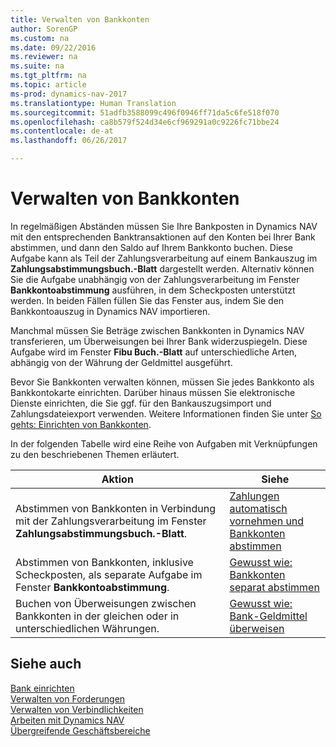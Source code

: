 ```yaml
---
title: Verwalten von Bankkonten
author: SorenGP
ms.custom: na
ms.date: 09/22/2016
ms.reviewer: na
ms.suite: na
ms.tgt_pltfrm: na
ms.topic: article
ms-prod: dynamics-nav-2017
ms.translationtype: Human Translation
ms.sourcegitcommit: 51adfb3588099c496f0946ff71da5c6fe518f070
ms.openlocfilehash: ca8b579f524d34e6cf969291a0c9226fc71bbe24
ms.contentlocale: de-at
ms.lasthandoff: 06/26/2017

---
```


# <a name="manage-bank-accounts"></a>Verwalten von Bankkonten
In regelmäßigen Abständen müssen Sie Ihre Bankposten in Dynamics NAV mit den entsprechenden Banktransaktionen auf den Konten bei Ihrer Bank abstimmen, und dann den Saldo auf Ihrem Bankkonto buchen. Diese Aufgabe kann als Teil der Zahlungsverarbeitung auf einem Bankauszug im **Zahlungsabstimmungsbuch.-Blatt** dargestellt werden. Alternativ können Sie die Aufgabe unabhängig von der Zahlungsverarbeitung im Fenster **Bankkontoabstimmung** ausführen, in dem Scheckposten unterstützt werden. In beiden Fällen füllen Sie das Fenster aus, indem Sie den Bankkontoauszug in Dynamics NAV importieren.

Manchmal müssen Sie Beträge zwischen Bankkonten in Dynamics NAV transferieren, um Überweisungen bei Ihrer Bank widerzuspiegeln. Diese Aufgabe wird im Fenster **Fibu Buch.-Blatt** auf unterschiedliche Arten, abhängig von der Währung der Geldmittel ausgeführt.

Bevor Sie Bankkonten verwalten können, müssen Sie jedes Bankkonto als Bankkontokarte einrichten. Darüber hinaus müssen Sie elektronische Dienste einrichten, die Sie ggf. für den Bankauszugsimport und Zahlungsdateiexport verwenden. Weitere Informationen finden Sie unter [So gehts: Einrichten von Bankkonten](bank-setup-banking.md).

In der folgenden Tabelle wird eine Reihe von Aufgaben mit Verknüpfungen zu den beschriebenen Themen erläutert.

|Aktion |Siehe |
|---|----|
|Abstimmen von Bankkonten in Verbindung mit der Zahlungsverarbeitung im Fenster **Zahlungsabstimmungsbuch.-Blatt**.|[Zahlungen automatisch vornehmen und Bankkonten abstimmen](receivables-apply-payments-auto-reconcile-bank-accounts.md)|
|Abstimmen von Bankkonten, inklusive Scheckposten, als separate Aufgabe im Fenster **Bankkontoabstimmung**.|[Gewusst wie: Bankkonten separat abstimmen](bank-how-reconcile-bank-accounts-separately.md)|
|Buchen von Überweisungen zwischen Bankkonten in der gleichen oder in unterschiedlichen Währungen.|[Gewusst wie: Bank-Geldmittel überweisen](bank-how-transfer-bank-funds.md)
## <a name="see-also"></a>Siehe auch  
[Bank einrichten](bank-setup-banking.md)  
[Verwalten von Forderungen](receivables-manage-receivables.md)  
[Verwalten von Verbindlichkeiten](payables-manage-payables.md)    
[Arbeiten mit Dynamics NAV](ui-work-product.md)  
[Übergreifende Geschäftsbereiche](ui-across-business-areas.md)

